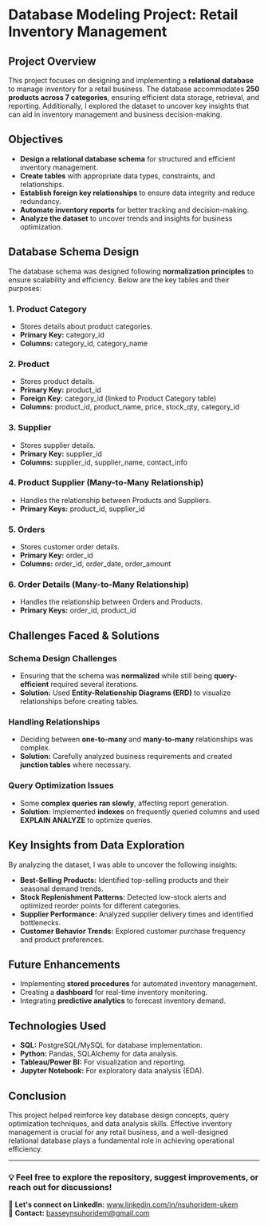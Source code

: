 # Database Modeling Project: Retail Inventory Management

## Project Overview
This project focuses on designing and implementing a **relational database** to manage inventory for a retail business. The database accommodates **250 products across 7 categories**, ensuring efficient data storage, retrieval, and reporting. Additionally, I explored the dataset to uncover key insights that can aid in inventory management and business decision-making.

## Objectives
- **Design a relational database schema** for structured and efficient inventory management.
- **Create tables** with appropriate data types, constraints, and relationships.
- **Establish foreign key relationships** to ensure data integrity and reduce redundancy.
- **Automate inventory reports** for better tracking and decision-making.
- **Analyze the dataset** to uncover trends and insights for business optimization.

## Database Schema Design
The database schema was designed following **normalization principles** to ensure scalability and efficiency. Below are the key tables and their purposes:

### **1. Product Category**
- Stores details about product categories.
- **Primary Key:** category_id
- **Columns:** category_id, category_name

### **2. Product**
- Stores product details.
- **Primary Key:** product_id
- **Foreign Key:** category_id (linked to Product Category table)
- **Columns:** product_id, product_name, price, stock_qty, category_id

### **3. Supplier**
- Stores supplier details.
- **Primary Key:** supplier_id
- **Columns:** supplier_id, supplier_name, contact_info

### **4. Product Supplier (Many-to-Many Relationship)**
- Handles the relationship between Products and Suppliers.
- **Primary Keys:** product_id, supplier_id

### **5. Orders**
- Stores customer order details.
- **Primary Key:** order_id
- **Columns:** order_id, order_date, order_amount

### **6. Order Details (Many-to-Many Relationship)**
- Handles the relationship between Orders and Products.
- **Primary Keys:** order_id, product_id

## Challenges Faced & Solutions
### **Schema Design Challenges**
- Ensuring that the schema was **normalized** while still being **query-efficient** required several iterations.
- **Solution:** Used **Entity-Relationship Diagrams (ERD)** to visualize relationships before creating tables.

### **Handling Relationships**
- Deciding between **one-to-many** and **many-to-many** relationships was complex.
- **Solution:** Carefully analyzed business requirements and created **junction tables** where necessary.

### **Query Optimization Issues**
- Some **complex queries ran slowly**, affecting report generation.
- **Solution:** Implemented **indexes** on frequently queried columns and used **EXPLAIN ANALYZE** to optimize queries.

## Key Insights from Data Exploration
By analyzing the dataset, I was able to uncover the following insights:
- **Best-Selling Products:** Identified top-selling products and their seasonal demand trends.
- **Stock Replenishment Patterns:** Detected low-stock alerts and optimized reorder points for different categories.
- **Supplier Performance:** Analyzed supplier delivery times and identified bottlenecks.
- **Customer Behavior Trends:** Explored customer purchase frequency and product preferences.

## Future Enhancements
- Implementing **stored procedures** for automated inventory management.
- Creating a **dashboard** for real-time inventory monitoring.
- Integrating **predictive analytics** to forecast inventory demand.

## Technologies Used
- **SQL:** PostgreSQL/MySQL for database implementation.
- **Python:** Pandas, SQLAlchemy for data analysis.
- **Tableau/Power BI:** For visualization and reporting.
- **Jupyter Notebook:** For exploratory data analysis (EDA).

## Conclusion
This project helped reinforce key database design concepts, query optimization techniques, and data analysis skills. Effective inventory management is crucial for any retail business, and a well-designed relational database plays a fundamental role in achieving operational efficiency.

---
### 💡 Feel free to explore the repository, suggest improvements, or reach out for discussions!

📌 **Let's connect on LinkedIn:** www.linkedin.com/in/nsuhoridem-ukem  
📧 **Contact:** basseynsuhoridem@gmail.com


